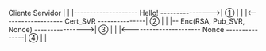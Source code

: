 Cliente                                      Servidor
   |                                             |
   |-------------------- Hello! ---------------->| ①
   |                                             |
   |<------------------- Cert_SVR ---------------| ②
   |                                             |
   |-- Enc(RSA, Pub_SVR, Nonce) ---------------->| ③
   |                                             |
   |<---------------------- Nonce ---------------| ④
   |                                             |
